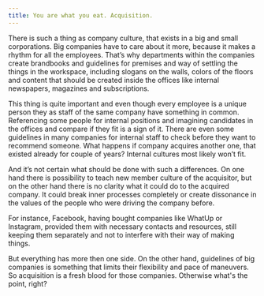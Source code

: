 ```yaml
---
title: You are what you eat. Acquisition.
---
```


There is such a thing as company culture, that exists in a big and small corporations. Big companies have to care about it more, because it makes a rhythm for all the employees.
That’s why departments within the companies create brandbooks and guidelines for premises and way of settling the things in the workspace, including slogans on the walls, colors of the floors and content that should be created inside the offices like internal newspapers, magazines and subscriptions.

This thing is quite important and even though every employee is a unique person they as staff of the same company have something in common.
Referencing some people for internal positions and imagining candidates in the offices and compare if they fit is a sign of it. There are even some guidelines in many companies for internal staff to check before they want to recommend someone.
What happens if company acquires another one, that existed already for couple of years? Internal cultures most likely won’t fit. 

And it’s not certain what should be done with such a differences. On one hand there is possibility to teach new member culture of the acquisitor, but on the other hand there is no clarity what it could do to the acquired company. It could break inner processes completely or create dissonance in the values of the people who were driving the company before.

For instance, Facebook, having bought companies like WhatUp or Instagram, provided them with necessary contacts and resources, still keeping them separately and not to interfere with their way of making things.

But everything has more then one side.
On the other hand, guidelines of big companies is something that limits their flexibility and pace of maneuvers. So acquisition is a fresh blood for those companies. Otherwise what's the point, right?


